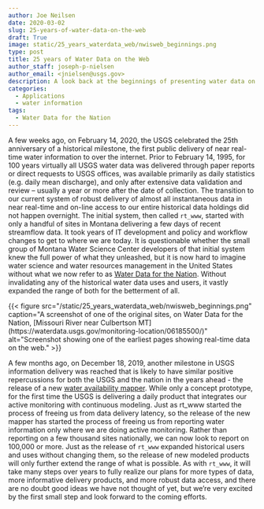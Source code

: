 ```yaml
---
author: Joe Neilsen
date: 2020-03-02
slug: 25-years-of-water-data-on-the-web
draft: True
image: static/25_years_waterdata_web/nwisweb_beginnings.png
type: post
title: 25 years of Water Data on the Web
author_staff: joseph-p-nielsen
author_email: <jnielsen@usgs.gov>
description: A look back at the beginnings of presenting water data on the web, and a peak at what the USGS is going to be doing in th next 25 years.
categories:
  - Applications
  - water information
tags:
  - Water Data for the Nation
---
```




A few weeks ago, on February 14, 2020, the USGS celebrated the 25th anniversary of a historical milestone, the first public delivery of near real-time water information to over the internet. Prior to February 14, 1995, for 100 years virtually all USGS water data was delivered through paper reports or direct requests to USGS offices, was available primarily as daily statistics (e.g. daily mean discharge), and only after extensive data validation and review – usually a year or more after the date of collection. The transition to our current system of robust delivery of almost all instantaneous data in near real-time and on-line access to our entire historical data holdings did not happen overnight. The initial system, then called `rt_www`, started with only a handful of sites in Montana delivering a few days of recent streamflow data. It took years of IT development and policy and workflow changes to get to where we are today. It is questionable whether the small group of Montana Water Science Center developers of that initial system knew the full power of what they unleashed, but it is now hard to imagine water science and water resources management in the United States without what we now refer to as [Water Data for the Nation](https://waterdata.usgs.gov/nwis). Without invalidating any of the historical water data uses and users, it vastly expanded the range of both for the betterment of all.

<div class="grid-row">
    <div class="grid-col-8 grid-offset-2">
    {{< figure src="/static/25_years_waterdata_web/nwisweb_beginnings.png" caption="A screenshot of one of the original sites, on Water Data for the Nation, [Missouri River near Culbertson MT](https://waterdata.usgs.gov/monitoring-location/06185500/)" alt="Screenshot showing one of the earliest pages showing real-time data on the web." >}}
    </div>
</div>

A few months ago, on December 18, 2019, another milestone in USGS information delivery was reached that is likely to have similar positive repercussions for both the USGS and the nation in the years ahead - the release of a new [water availability mapper](https://labs.waterdata.usgs.gov/estimated-availability/#/). While only a concept prototype, for the first time the USGS is delivering a daily product that integrates our active monitoring with continuous modeling. Just as rt_www started the process of freeing us from data delivery latency, so the release of the new mapper has started the process of freeing us from reporting water information only where we are doing active monitoring. Rather than reporting on a few thousand sites nationally, we can now look to report on 100,000 or more. Just as the release of `rt_www` expanded historical users and uses without changing them, so the release of new modeled products will only further extend the range of what is possible. As with `rt_www`, it will take many steps over years to fully realize our plans for more types of data, more informative delivery products, and more robust data access, and there are no doubt good ideas we have not thought of yet, but we’re very excited by the first small step and look forward to the coming efforts.
